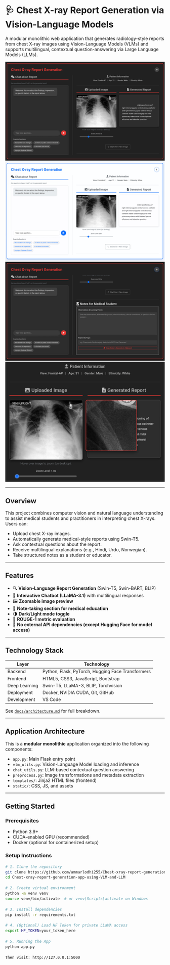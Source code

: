# 🩺 Chest X-ray Report Generation via Vision-Language Models

A modular monolithic web application that generates radiology-style reports from chest X-ray images using Vision-Language Models (VLMs) and supports multilingual, contextual question-answering via Large Language Models (LLMs).

![Interface Screenshot (Dark Mode)](images/dark.png)
![Interface Screenshot (Light Mode)](images/light.png)
![Notes](images/notes.png)
![Zoom Functionality](images/zoom.png)

---

## Overview

This project combines computer vision and natural language understanding to assist medical students and practitioners in interpreting chest X-rays. Users can:

- Upload chest X-ray images.
- Automatically generate medical-style reports using Swin-T5.
- Ask contextual questions about the report.
- Receive multilingual explanations (e.g., Hindi, Urdu, Norwegian).
- Take structured notes as a student or educator.

---

## Features

- 🔍 **Vision-Language Report Generation** (Swin-T5, Swin-BART, BLIP)
- 💬 **Interactive Chatbot (LLaMA-3.1)** with multilingual responses
- 🖼️ **Zoomable image preview**
- 📝 **Note-taking section for medical education**
- 🌗 **Dark/Light mode toggle**
- 🧪 **ROUGE-1 metric evaluation**
- 🔐 **No external API dependencies (except Hugging Face for model access)**

---

## Technology Stack

| Layer         | Technology                         |
|--------------|-------------------------------------|
| Backend       | Python, Flask, PyTorch, Hugging Face Transformers |
| Frontend      | HTML5, CSS3, JavaScript, Bootstrap |
| Deep Learning | Swin-T5, LLaMA-3, BLIP, Torchvision |
| Deployment    | Docker, NVIDIA CUDA, Git, GitHub   |
| Development   | VS Code                            |

See [`docs/architecture.md`](docs/architecture.md) for full breakdown.

---

## Application Architecture

This is a **modular monolithic** application organized into the following components:

- `app.py`: Main Flask entry point
- `vlm_utils.py`: Vision-Language Model loading and inference
- `chat_utils.py`: LLM-based contextual question answering
- `preprocess.py`: Image transformations and metadata extraction
- `templates/`: Jinja2 HTML files (frontend)
- `static/`: CSS, JS, and assets

---

## Getting Started

### Prerequisites

- Python 3.9+
- CUDA-enabled GPU (recommended)
- Docker (optional for containerized setup)

### Setup Instructions

```bash
# 1. Clone the repository
git clone https://github.com/ammarlodhi255/Chest-xray-report-generation-app-using-VLM-and-LLM.git
cd Chest-xray-report-generation-app-using-VLM-and-LLM

# 2. Create virtual environment
python -m venv venv
source venv/bin/activate  # or venv\Scripts\activate on Windows

# 3. Install dependencies
pip install -r requirements.txt

# 4. (Optional) Load HF Token for private LLaMA access
export HF_TOKEN=your_token_here

# 5. Running the App
python app.py

Then visit: http://127.0.0.1:5000
```
